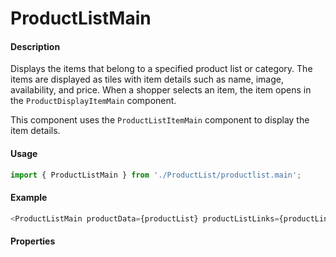 # ProductListMain

#### Description

Displays the items that belong to a specified product list or category. The items are displayed as tiles with item details such as name, image, availability, and price. When a shopper selects an item, the item opens in the `ProductDisplayItemMain` component.

This component uses the `ProductListItemMain` component to display the item details.

#### Usage

```js
import { ProductListMain } from './ProductList/productlist.main';
```

#### Example

```js
<ProductListMain productData={productList} productListLinks={productLinks} />
```

#### Properties

<!-- PROPS -->
